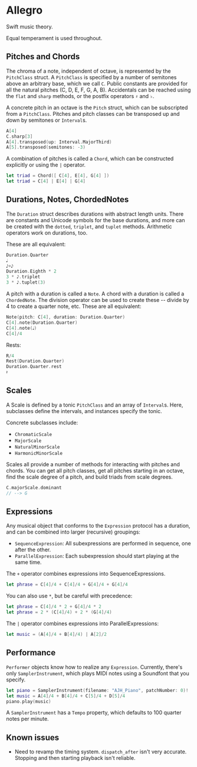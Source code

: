 # Allegro

Swift music theory.

Equal temperament is used throughout.

## Pitches and Chords

The chroma of a note, independent of octave, is represented by the `PitchClass` struct.  A `PitchClass` is specified by a number of semitones above an arbitrary base, which we call `C`.  Public constants are provided for all the natural pitches (C, D, E, F, G, A, B). Accidentals can be reached using the `flat` and `sharp` methods, or the postfix operators `♯` and `♭`.

A concrete pitch in an octave is the `Pitch` struct, which can be subscripted from a `PitchClass`.  Pitches and pitch classes can be transposed up and down by semitones or `Interval`s.

```swift
A[4]
C.sharp[3]
A[4].transposed(up: Interval.MajorThird)
A[5].transposed(semitones: -3)
```

A combination of pitches is called a `Chord`, which can be constructed explicitly or using the `|` operator.

```swift
let triad = Chord([ C[4], E[4], G[4] ])
let triad = C[4] | E[4] | G[4]
```

## Durations, Notes, ChordedNotes

The `Duration` struct describes durations with abstract length units.  There are constants and Unicode symbols for the base durations, and more can be created with the `dotted`, `triplet`, and `tuplet` methods.  Arithmetic operators work on durations, too.  

These are all equivalent:

```swift
Duration.Quarter
𝅘𝅥
𝅘𝅥𝅮+𝅘𝅥𝅮
Duration.Eighth * 2
3 * 𝅘𝅥𝅮.triplet
3 * 𝅘𝅥𝅮.tuplet(3)
```

A pitch with a duration is called a `Note`.  A chord with a duration is called a `ChordedNote`.  The division operator can be used to create these -- divide by 4 to create a quarter note, etc.  These are all equivalent:

```swift
Note(pitch: C[4], duration: Duration.Quarter)
C[4].note(Duration.Quarter)
C[4].note(𝅘𝅥)
C[4]/4
```

Rests:

```swift
R/4
Rest(Duration.Quarter)
Duration.Quarter.rest
𝄽
```

## Scales

A Scale is defined by a tonic `PitchClass` and an array of `Interval`s.  Here, subclasses define the intervals, and instances specify the tonic.

Concrete subclasses include:
* `ChromaticScale`
* `MajorScale`
* `NaturalMinorScale`
* `HarmonicMinorScale`

Scales all provide a number of methods for interacting with pitches and chords.  You can get all pitch classes, get all pitches starting in an octave, find the scale degree of a pitch, and build triads from scale degrees.

```swift
C.majorScale.dominant
// --> G
```

## Expressions

Any musical object that conforms to the `Expression` protocol has a duration, and can be combined into larger (recursive) groupings:

* `SequenceExpression`: All subexpressions are performed in sequence, one after the other.
* `ParallelExpression`: Each subexpression should start playing at the same time.

The `+` operator combines expressions into SequenceExpressions.

```swift
let phrase = C[4]/4 + C[4]/4 + G[4]/4 + G[4]/4
```

You can also use `*`, but be careful with precedence:

```swift
let phrase = C[4]/4 * 2 + G[4]/4 * 2
let phrase = 2 * (C[4]/4) + 2 * (G[4]/4)
```

The `|` operator combines expressions into ParallelExpressions:

```swift
let music = (A[4]/4 + B[4]/4) | A[2]/2
```

## Performance

`Performer` objects know how to realize any `Expression`.  Currently, there's only `SamplerInstrument`, which plays MIDI notes using a Soundfont that you specify.

```swift
let piano = SamplerInstrument(filename: "AJH_Piano", patchNumber: 0)!
let music = A[4]/4 + B[4]/4 + C[5]/4 + D[5]/4
piano.play(music)
```

A `SamplerInstrument` has a `Tempo` property, which defaults to 100 quarter notes per minute.

## Known issues

* Need to revamp the timing system.  `dispatch_after` isn't very accurate.  Stopping and then starting playback isn't reliable.
